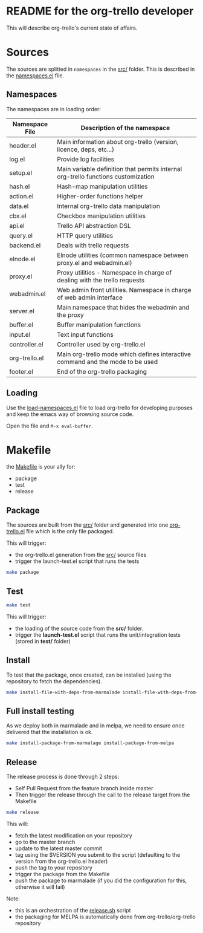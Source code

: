 README for the org-trello developer
===================================

This will describe org-trello's current state of affairs.

# Sources

The sources are splitted in `namespaces` in the [src/](./src/) folder.
This is described in the [namespaces.el](./namespaces) file.

## Namespaces

The namespaces are in loading order:

Namespace File    | Description of the namespace
------------------|------------------------------------------------------------------------
header.el         | Main information about org-trello (version, licence, deps, etc...)
log.el            | Provide log facilities
setup.el          | Main variable definition that permits internal org-trello functions customization
hash.el           | Hash-map manipulation utilities
action.el         | Higher-order functions helper
data.el           | Internal org-trello data manipulation
cbx.el            | Checkbox manipulation utilities
api.el            | Trello API abstraction DSL
query.el          | HTTP query utilities
backend.el        | Deals with trello requests
elnode.el         | Elnode utilities (common namespace between proxy.el and webadmin.el)
proxy.el          | Proxy utilities - Namespace in charge of dealing with the trello requests
webadmin.el       | Web admin front utilities. Namespace in charge of web admin interface
server.el         | Main namespace that hides the webadmin and the proxy
buffer.el         | Buffer manipulation functions
input.el          | Text input functions
controller.el     | Controller used by org-trello.el
org-trello.el     | Main org-trello mode which defines interactive command and the mode to be used
footer.el         | End of the org-trello packaging

## Loading

Use the [load-namespaces.el](./load-namespaces.el) file to load org-trello for developing purposes and keep the emacs way of browsing source code.

Open the file and `M-x eval-buffer`.

# Makefile

the [Makefile](./Makefile) is your ally for:
- package
- test
- release

## Package

The sources are built from the [src/](./src/) folder and generated into one [org-trello.el](./org-trello.el) file which is the only file packaged.

This will trigger:
- the org-trello.el generation from the [src/](./src/) source files
- trigger the launch-test.el script that runs the tests

```sh
make package
```

## Test

```sh
make test
```

This will trigger:
- the loading of the source code from the **src/** folder.
- trigger the **launch-test.el** script that runs the unit/integration tests (stored in **test/** folder)

## Install

To test that the package, once created, can be installed (using the repository to fetch the dependencies).

```sh
make install-file-with-deps-from-marmalade install-file-with-deps-from-melpa
```

## Full install testing

As we deploy both in marmalade and in melpa, we need to ensure once delivered that the installation is ok.

```sh
make install-package-from-marmalage install-package-from-melpa
```

## Release

The release process is done through 2 steps:
- Self Pull Request from the feature branch inside master
- Then trigger the release through the call to the release target from the Makefile

```sh
make release
```

This will:
- fetch the latest modification on your repository
- go to the master branch
- update to the latest master commit
- tag using the $VERSION you submit to the script (defaulting to the version from the org-trello.el header)
- push the tag to your repository
- trigger the package from the Makefile
- push the package to marmalade (if you did the configuration for this, otherwise it will fail)

Note:
- this is an orchestration of the [release.sh](./release.sh) script
- the packaging for MELPA is automatically done from org-trello/org-trello repository
